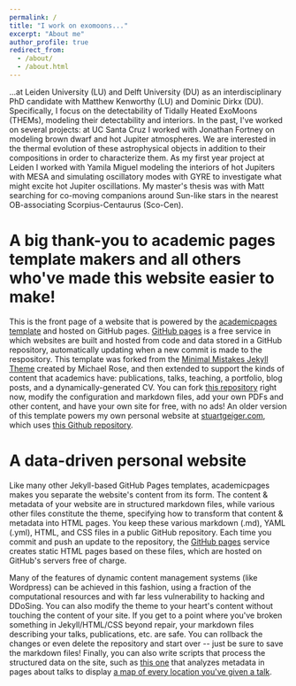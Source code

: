 ```yaml
---
permalink: /
title: "I work on exomoons..."
excerpt: "About me"
author_profile: true
redirect_from: 
  - /about/
  - /about.html
---
```


...at Leiden University (LU) and Delft University (DU) as an interdisciplinary PhD candidate with Matthew Kenworthy (LU) and Dominic Dirkx (DU). Specifically, I focus on the detectability of Tidally Heated ExoMoons (THEMs), modeling their detectability and interiors. In the past, I've worked on several projects: at UC Santa Cruz I worked with Jonathan Fortney on modeling brown dwarf and hot Jupiter atmospheres. We are interested in the thermal evolution of these astrophysical objects in addition to their compositions in order to characterize them. As my first year project at Leiden I worked with Yamila Miguel modeling the interiors of hot Jupiters with MESA and simulating oscillatory modes with GYRE to investigate what might excite hot Jupiter oscillations. My master's thesis was with Matt searching for co-moving companions around Sun-like stars in the nearest OB-associating Scorpius-Centaurus (Sco-Cen).


A big thank-you to academic pages template makers and all others who've made this website easier to make!
======
This is the front page of a website that is powered by the [academicpages template](https://github.com/academicpages/academicpages.github.io) and hosted on GitHub pages. [GitHub pages](https://pages.github.com) is a free service in which websites are built and hosted from code and data stored in a GitHub repository, automatically updating when a new commit is made to the respository. This template was forked from the [Minimal Mistakes Jekyll Theme](https://mmistakes.github.io/minimal-mistakes/) created by Michael Rose, and then extended to support the kinds of content that academics have: publications, talks, teaching, a portfolio, blog posts, and a dynamically-generated CV. You can fork [this repository](https://github.com/academicpages/academicpages.github.io) right now, modify the configuration and markdown files, add your own PDFs and other content, and have your own site for free, with no ads! An older version of this template powers my own personal website at [stuartgeiger.com](http://stuartgeiger.com), which uses [this Github repository](https://github.com/staeiou/staeiou.github.io).

A data-driven personal website
======
Like many other Jekyll-based GitHub Pages templates, academicpages makes you separate the website's content from its form. The content & metadata of your website are in structured markdown files, while various other files constitute the theme, specifying how to transform that content & metadata into HTML pages. You keep these various markdown (.md), YAML (.yml), HTML, and CSS files in a public GitHub repository. Each time you commit and push an update to the repository, the [GitHub pages](https://pages.github.com/) service creates static HTML pages based on these files, which are hosted on GitHub's servers free of charge.

Many of the features of dynamic content management systems (like Wordpress) can be achieved in this fashion, using a fraction of the computational resources and with far less vulnerability to hacking and DDoSing. You can also modify the theme to your heart's content without touching the content of your site. If you get to a point where you've broken something in Jekyll/HTML/CSS beyond repair, your markdown files describing your talks, publications, etc. are safe. You can rollback the changes or even delete the repository and start over -- just be sure to save the markdown files! Finally, you can also write scripts that process the structured data on the site, such as [this one](https://github.com/academicpages/academicpages.github.io/blob/master/talkmap.ipynb) that analyzes metadata in pages about talks to display [a map of every location you've given a talk](https://academicpages.github.io/talkmap.html).

